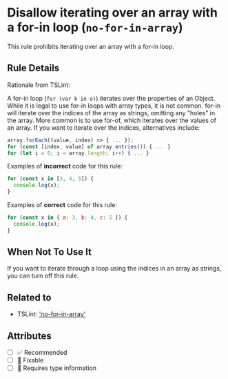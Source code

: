 # Disallow iterating over an array with a for-in loop (`no-for-in-array`)

This rule prohibits iterating over an array with a for-in loop.

## Rule Details

Rationale from TSLint:

A for-in loop (`for (var k in o)`) iterates over the properties of an Object.
While it is legal to use for-in loops with array types, it is not common.
for-in will iterate over the indices of the array as strings, omitting any "holes" in
the array.
More common is to use for-of, which iterates over the values of an array.
If you want to iterate over the indices, alternatives include:

```js
array.forEach((value, index) => { ... });
for (const [index, value] of array.entries()) { ... }
for (let i = 0; i < array.length; i++) { ... }
```

Examples of **incorrect** code for this rule:

```js
for (const x in [3, 4, 5]) {
  console.log(x);
}
```

Examples of **correct** code for this rule:

```js
for (const x in { a: 3, b: 4, c: 5 }) {
  console.log(x);
}
```

## When Not To Use It

If you want to iterate through a loop using the indices in an array as strings, you can turn off this rule.

## Related to

- TSLint: ['no-for-in-array'](https://palantir.github.io/tslint/rules/no-for-in-array/)

## Attributes

- [ ] ✅ Recommended
- [ ] 🔧 Fixable
- [ ] 💭 Requires type information
